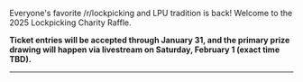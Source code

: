 Everyone's favorite /r/lockpicking and LPU tradition is back! Welcome to the 2025 Lockpicking Charity Raffle.

**Ticket entries will be accepted through January 31, and the primary prize drawing will happen via livestream on Saturday, February 1 (exact time TBD).**

----

